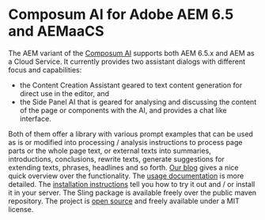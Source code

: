 # Composum AI for Adobe AEM 6.5 and AEMaaCS

The AEM variant of the [Composum AI](../index.md) supports both AEM 6.5.x and AEM as a Cloud Service. It currently
provides two assistant dialogs with different focus and capabilities:

- the Content Creation Assistant geared to text content generation for direct use in the editor, and
- the Side Panel AI that is geared for analysing and discussing the content of the page or components with the AI, and
  provides a chat like interface.

Both of them offer a library with various prompt examples that can be used as is or
modified into
processing / analysis instructions to process page parts or the whole page text, or external texts into summaries,
introductions, conclusions, rewrite texts, generate suggestions for extending texts, phrases, headlines and so forth.
[Our blog](https://www.composum.com/home/blog/AEM/composumAI-AEM.html) gives a nice quick overview over the
functionality. The [usage documentation](usage.md) is more detailed.
The [installation instructions](installation.md) tell you how to try it out and / or install it in your server. The
Sling package is available freely over the public maven repository. The project
is [open source](https://github.com/ist-dresden/composum-AI) and freely available
under a MIT license.
